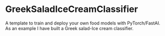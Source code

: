 # GreekSaladIceCreamClassifier
A template to train and deploy your own food models with PyTorch/FastAI. As an example I have built a Greek salad-Ice cream classifier.
